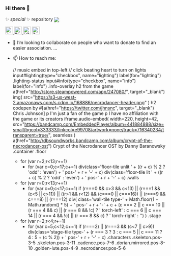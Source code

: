 ### Hi there 👋
✨ _special_ ✨ repository 
<img align="center" src="https://profile-counter.glitch.me/diegoemanuel/count.svg">
<div>
<a target="_blank" rel="noopener noreferrer" href="https://user-images.githubusercontent.com/1680157/87443764-4af82c80-c5cc-11ea-82c2-c368ee12cf6d.png"><img alt="JavaScript" title="JavaScript" src="https://user-images.githubusercontent.com/1680157/87443764-4af82c80-c5cc-11ea-82c2-c368ee12cf6d.png" height="24" style="max-width: 100%;">  <a target="_blank" rel="noopener noreferrer" href="https://user-images.githubusercontent.com/1680157/87443756-49c6ff80-c5cc-11ea-9052-ecd76bb5ce81.png"><img alt="Flutter" title="Flutter" src="https://user-images.githubusercontent.com/1680157/87443756-49c6ff80-c5cc-11ea-9052-ecd76bb5ce81.png" height="24" style="max-width: 100%;"> </a> </a> <a target="_blank" rel="noopener noreferrer" href="https://user-images.githubusercontent.com/1680157/87443751-492e6900-c5cc-11ea-9854-f82d4d921133.png"><img alt="VS Code" title="VS Code" src="https://user-images.githubusercontent.com/1680157/87443751-492e6900-c5cc-11ea-9854-f82d4d921133.png" height="24" style="max-width: 100%;"></a> <a target="_blank" rel="noopener noreferrer" href="https://user-images.githubusercontent.com/1680157/87443745-47fd3c00-c5cc-11ea-878f-44f34572775e.png"><img alt="Google Chrome" title="Google Chrome" src="https://user-images.githubusercontent.com/1680157/87443745-47fd3c00-c5cc-11ea-878f-44f34572775e.png" height="24" style="max-width: 100%;"></a> 

- 👯 I’m looking to collaborate on people who want to donate to find an easier association. ...
- 📫 How to reach me: 
  
  
  // music embed in top-left
// click beating heart to turn on lights
input#lighting(type="checkbox", name="lighting")
label(for="lighting")
.lighting-status
input#info(type="checkbox", name="info")
label(for="info")
.info-overlay
  h2 from the game
  a(href="http://store.steampowered.com/app/247080/", target="_blank")
    img(
      src="https://s3-us-west-2.amazonaws.com/s.cdpn.io/168886/necrodancer-header.png"
    )
  h2 codepen by #[a(href="https://twitter.com/jhnsnc", target="_blank") Chris Johnson]
  p I'm just a fan of the game
  p I have no affiliation with the game or its creators
iframe.audio-embed(
  width=220,
  height=42,
  src="https://bandcamp.com/EmbeddedPlayer/album=441884888/size=small/bgcol=333333/linkcol=e99708/artwork=none/track=716340234/transparent=true/",
  seamless
)
  a(href="http://dbsoundworks.bandcamp.com/album/crypt-of-the-necrodancer-ost") Crypt of the Necrodancer OST by Danny Baranowsky
.container
  .floor
    - for (var r=2;r<13;r+=1)
      - for (var c=0;c<17;c+=1)
        div(class='floor-tile unlit ' + ((r + c) % 2 ? 'odd' : 'even') + ' pos-' + r + '-' + c)
        div(class='floor-tile lit ' + ((r + c) % 2 ? 'odd' : 'even') + ' pos-' + r + '-' + c)
  .walls
    - for (var r=0;r<13;r+=1)
      - for (var c=0;c<17;c+=1)
        if (r===0 && c>3 && c<13) || (r===1 && (c<5 || c>11)) || ((r>1 && r<12) && (c===0 || c===16)) || (r===9 && c===8) || (r===12)
          div(
            class='wall-tile type-' + Math.floor(1 + Math.random() * 5) + ' pos-' + r + '-' + c + (c === 2 || c === 10 || (r === 4 && c) || (r === 8 && !c) ? ' torch-left' : c === 6 || c === 14 || (r === 4 && !c) || (r === 8 && c) ? ' torch-right' : '')
          )
  .stage
    - for (var r=2;r<4;r+=1)
      - for (var c=5;c<12;c+=1)
        if (r===2) || (r===3 && (c<7 || c>9))
          div(class='stage-tile type-' + (r === 3 ? 3 : c === 5 || c === 11 ? 4 : 5 + (c % 2)) + ' pos-' + r + '-' + c)
  .characters
    .skeleton.pos-3-5
    .skeleton.pos-3-11
    .cadence.pos-7-6
    .dorian.mirrored.pos-8-10
    .golden-lute.pos-4-9
    .necrodancer.pos-5-6
